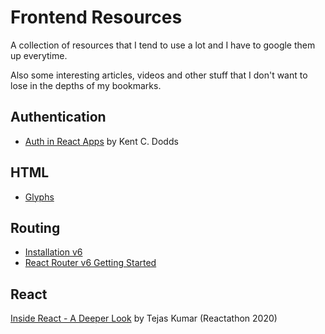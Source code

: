 # Frontend Resources 

A collection of resources that I tend to use a lot and I have to google them up everytime.

Also some interesting articles, videos and other stuff that I don't want to lose in the depths of my bookmarks.

## Authentication

* [Auth in React Apps](https://kentcdodds.com/blog/authentication-in-react-applications) by Kent C. Dodds

## HTML

* [Glyphs](https://css-tricks.com/snippets/html/glyphs/)

## Routing

* [Installation v6](https://github.com/ReactTraining/react-router/blob/dev/docs/installation/add-to-a-website.md)
* [React Router v6 Getting Started](https://github.com/ReactTraining/react-router/blob/dev/docs/installation/getting-started.md)

## React

[Inside React - A Deeper Look](https://youtu.be/pkNzU-5oDiA?t=5843) by Tejas Kumar (Reactathon 2020)
